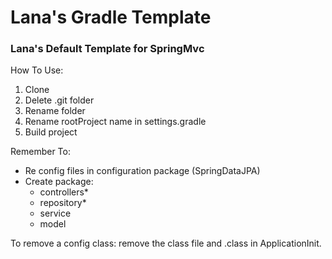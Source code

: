 # Lana's Gradle Template
### Lana's Default Template for SpringMvc

How To Use:
1. Clone 
2. Delete .git folder 
3. Rename folder
4. Rename rootProject name in settings.gradle
5. Build project

Remember To:
* Re config files in configuration package (SpringDataJPA)
* Create package: 
  - controllers*
  - repository*
  - service
  - model  

To remove a config class: remove the class file and .class in ApplicationInit.